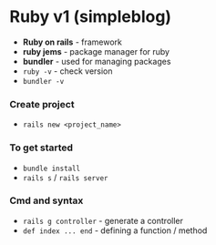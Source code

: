 # Ruby v1 (simpleblog)

- <b>Ruby on rails</b> - framework
- <b>ruby jems</b> - package manager for ruby
- <b>bundler</b> - used for managing packages
- `ruby -v` - check version
- `bundler -v`

### Create project

- `rails new <project_name>`

### To get started

- `bundle install`
- `rails s` / `rails server`

### Cmd and syntax

- `rails g controller` - generate a controller
- <code>def index
  ...
  end</code> - defining a function / method
